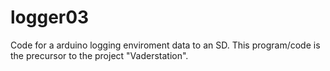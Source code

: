 # logger03
Code for a arduino logging enviroment data to an SD. This program/code is the precursor to the project "Vaderstation".
